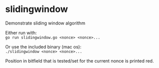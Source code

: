 # slidingwindow

Demonstrate sliding window algorithm

Either run with:\
`go run slidingwindow.go <nonce> <nonce>...`

Or use the included binary (mac os):\
`./slidingwindow <nonce> <nonce>...`

Position in bitfield that is tested/set for the current nonce is printed red.
